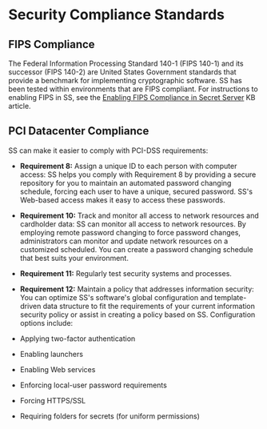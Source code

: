 [title]: # (Security Compliance Standards)
[tags]: # (Compliance)
[priority]: # (1000)

# Security Compliance Standards

## FIPS Compliance

The Federal Information Processing Standard 140-1 (FIPS 140-1) and its successor (FIPS 140-2) are United States Government standards that provide a benchmark for implementing cryptographic software. SS has been tested within environments that are FIPS compliant. For instructions to enabling FIPS in SS, see the [Enabling FIPS Compliance in Secret Server](https://updates.thycotic.net/link.ashx?SSUserGuide_SecretServerFipsCompliance) KB article.

## PCI Datacenter Compliance

SS can make it easier to comply with PCI-DSS requirements:

- **Requirement 8:** Assign a unique ID to each person with computer access: SS helps you comply with Requirement 8 by providing a secure repository for you to maintain an automated password changing schedule, forcing each user to have a unique, secured password. SS's Web-based access makes it easy to access these passwords.

- **Requirement 10:** Track and monitor all access to network resources and cardholder data: SS can monitor all access to network resources. By employing remote password changing to force password changes, administrators can monitor and update network resources on a customized scheduled. You can create a password changing schedule that best suits your environment.

- **Requirement 11:** Regularly test security systems and processes.

- **Requirement 12:** Maintain a policy that addresses information security: You can optimize SS's software's global configuration and template-driven data structure to fit the requirements of your current information security policy or assist in creating a policy based on SS. Configuration options include:

- Applying two-factor authentication

- Enabling launchers

- Enabling Web services

- Enforcing local-user password requirements

- Forcing HTTPS/SSL

- Requiring folders for secrets (for uniform permissions)

